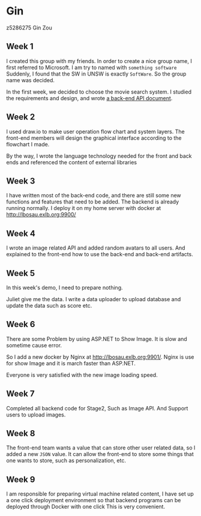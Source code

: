 # Gin

z5286275 Gin Zou

## Week 1

I created this group with my friends. In order to create a nice group name, I first referred to Microsoft. I am try to named with `something software` Suddenly, I found that the SW in UNSW is exactly `SoftWare`. So the group name was decided.

In the first week, we decided to choose the movie search system. I studied the requirements and design, and wrote [a back-end API document](https://3900w12a-unsoftware.atlassian.net/wiki/spaces/SD/pages/589825/API+Design?atlOrigin=eyJpIjoiZGViY2ZmNTQ2YTcwNDFiZThlZTAyYzc0ZjVhYmM0NGEiLCJwIjoiaiJ9).

## Week 2

I used draw.io to make user operation flow chart and system layers. The front-end members will design the graphical interface according to the flowchart I made.

By the way, I wrote the language technology needed for the front and back ends and referenced the content of external libraries

## Week 3

I have written most of the back-end code, and there are still some new functions and features that need to be added.
The backend is already running normally. I deploy it on my home server with docker at http://lbosau.exlb.org:9900/

## Week 4

I wrote an image related API and added random avatars to all users.  And explained to the front-end how to use the back-end and back-end artifacts. 

## Week 5

In this week's demo, I need to prepare nothing. 

Juliet give me the data. I write a data uploader to upload database and update the data such as score etc.

## Week 6

There are some Problem by using ASP.NET to Show Image. It is slow and sometime cause error. 

So I add a new docker by Nginx at  http://lbosau.exlb.org:9901/. Nginx is use for show Image and it is march faster than ASP.NET.

Everyone is very satisfied with the new image loading speed.

## Week 7

Completed all backend code for Stage2, Such as Image API. And Support users to upload images.

## Week 8

The front-end team wants a value that can store other user related data, so I added a new `JSON` value. It can allow the front-end to store some things that one wants to store, such as personalization, etc.

## Week 9

I am responsible for preparing virtual machine related content, I have set up a one click deployment environment so that backend programs can be deployed through Docker with one click This is very convenient.
